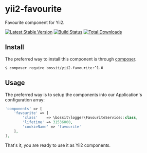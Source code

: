 # yii2-favourite

Favourite component for Yii2.

[![Latest Stable Version](https://poser.pugx.org/bossit/yii2-favourite/v/stable)](https://packagist.org/packages/bossit/yii2-favourite)
[![Build Status](https://travis-ci.org/bossit/yii2-favourite.svg?branch=master)](https://travis-ci.org/bossit/yii2-favourite)
[![Total Downloads](https://poser.pugx.org/bossit/yii2-favourite/downloads)](https://packagist.org/packages/bossit/yii2-favourite)

## Install

The preferred way to install this component is through [composer](https://getcomposer.org/download/).

```
$ composer require bossit/yii2-favourite:^1.0  
```

## Usage

The preferred way is to setup the components into our Application's configuration array:

```php
'components' => [
    'favourite' => [
        'class'    => \bossit\logger\FavouriteService::class,
        'lifetime' => 31536000,
        'cookieName' => 'favourite'
    ],
],
```

That's it, you are ready to use it as Yii2 components.